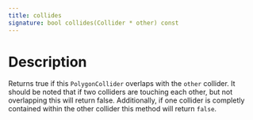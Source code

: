 ```yaml
---
title: collides
signature: bool collides(Collider * other) const
---
```


# Description
Returns true if this `PolygonCollider` overlaps with the `other` collider. It should be noted that if two colliders are touching each other, but not overlapping this will return false. Additionally, if one collider is completly contained within the other collider this method will return `false`.

